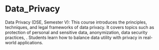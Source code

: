 # Data_Privacy
Data Privacy (DSE, Semester V): This course introduces the principles, techniques, and legal frameworks of data privacy. It covers topics such as protection of personal and sensitive data, anonymization, data security practices, . Students learn how to balance data utility with privacy in real-world applications.
